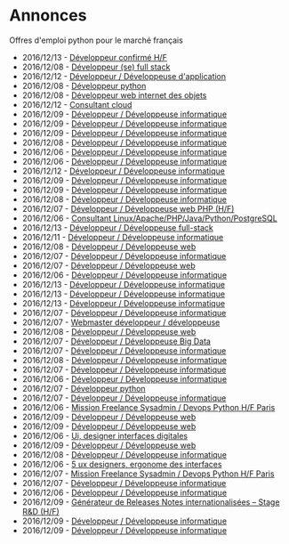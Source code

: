 # Annonces

Offres d'emploi python pour le marché français

* 2016/12/13 - [Développeur confirmé H/F](http://www.pyjobs.fr/jobs/details/4318/developpeur-confirme-h-f "Développeur confirmé H/F")
* 2016/12/08 - [Développeur (se) full stack](http://www.pyjobs.fr/jobs/details/4295/developpeur-se-full-stack "Développeur (se) full stack")
* 2016/12/12 - [Développeur / Développeuse d'application](http://www.pyjobs.fr/jobs/details/4312/developpeur-developpeuse-dapplication "Développeur / Développeuse d'application")
* 2016/12/08 - [Développeur python](http://www.pyjobs.fr/jobs/details/4294/developpeur-python "Développeur python")
* 2016/12/08 - [Développeur web internet des objets](http://www.pyjobs.fr/jobs/details/4293/developpeur-web-internet-des-objets "Développeur web internet des objets")
* 2016/12/12 - [Consultant cloud](http://www.pyjobs.fr/jobs/details/4311/consultant-cloud "Consultant cloud")
* 2016/12/09 - [Développeur / Développeuse informatique](http://www.pyjobs.fr/jobs/details/4301/developpeur-developpeuse-informatique "Développeur / Développeuse informatique")
* 2016/12/09 - [Développeur / Développeuse informatique](http://www.pyjobs.fr/jobs/details/4302/developpeur-developpeuse-informatique "Développeur / Développeuse informatique")
* 2016/12/09 - [Développeur / Développeuse informatique](http://www.pyjobs.fr/jobs/details/4299/developpeur-developpeuse-informatique "Développeur / Développeuse informatique")
* 2016/12/08 - [Développeur / Développeuse informatique](http://www.pyjobs.fr/jobs/details/4292/developpeur-developpeuse-informatique "Développeur / Développeuse informatique")
* 2016/12/06 - [Développeur / Développeuse informatique](http://www.pyjobs.fr/jobs/details/4263/developpeur-developpeuse-informatique "Développeur / Développeuse informatique")
* 2016/12/06 - [Développeur / Développeuse informatique](http://www.pyjobs.fr/jobs/details/4257/developpeur-developpeuse-informatique "Développeur / Développeuse informatique")
* 2016/12/12 - [Développeur / Développeuse informatique](http://www.pyjobs.fr/jobs/details/4310/developpeur-developpeuse-informatique "Développeur / Développeuse informatique")
* 2016/12/09 - [Développeur / Développeuse informatique](http://www.pyjobs.fr/jobs/details/4300/developpeur-developpeuse-informatique "Développeur / Développeuse informatique")
* 2016/12/09 - [Développeur / Développeuse informatique](http://www.pyjobs.fr/jobs/details/4298/developpeur-developpeuse-informatique "Développeur / Développeuse informatique")
* 2016/12/08 - [Développeur / Développeuse informatique](http://www.pyjobs.fr/jobs/details/4291/developpeur-developpeuse-informatique "Développeur / Développeuse informatique")
* 2016/12/07 - [Développeur / Développeuse web PHP (H/F)](http://www.pyjobs.fr/jobs/details/4285/developpeur-developpeuse-web-php-h-f "Développeur / Développeuse web PHP (H/F)")
* 2016/12/06 - [Consultant Linux/Apache/PHP/Java/Python/PostgreSQL](http://www.pyjobs.fr/jobs/details/4273/consultant-linux-apache-php-java-python-postgresql "Consultant Linux/Apache/PHP/Java/Python/PostgreSQL")
* 2016/12/13 - [Développeur / Développeuse full-stack](http://www.pyjobs.fr/jobs/details/4317/developpeur-developpeuse-full-stack "Développeur / Développeuse full-stack")
* 2016/12/11 - [Développeur / Développeuse informatique](http://www.pyjobs.fr/jobs/details/4309/developpeur-developpeuse-informatique "Développeur / Développeuse informatique")
* 2016/12/08 - [Développeur / Développeuse web](http://www.pyjobs.fr/jobs/details/4290/developpeur-developpeuse-web "Développeur / Développeuse web")
* 2016/12/07 - [Développeur / Développeuse informatique](http://www.pyjobs.fr/jobs/details/4284/developpeur-developpeuse-informatique "Développeur / Développeuse informatique")
* 2016/12/07 - [Développeur / Développeuse web](http://www.pyjobs.fr/jobs/details/4280/developpeur-developpeuse-web "Développeur / Développeuse web")
* 2016/12/06 - [Développeur / Développeuse informatique](http://www.pyjobs.fr/jobs/details/4259/developpeur-developpeuse-informatique "Développeur / Développeuse informatique")
* 2016/12/13 - [Développeur / Développeuse informatique](http://www.pyjobs.fr/jobs/details/4315/developpeur-developpeuse-informatique "Développeur / Développeuse informatique")
* 2016/12/13 - [Développeur / Développeuse informatique](http://www.pyjobs.fr/jobs/details/4316/developpeur-developpeuse-informatique "Développeur / Développeuse informatique")
* 2016/12/13 - [Développeur / Développeuse informatique](http://www.pyjobs.fr/jobs/details/4314/developpeur-developpeuse-informatique "Développeur / Développeuse informatique")
* 2016/12/07 - [Développeur / Développeuse informatique](http://www.pyjobs.fr/jobs/details/4278/developpeur-developpeuse-informatique "Développeur / Développeuse informatique")
* 2016/12/07 - [Webmaster développeur / développeuse](http://www.pyjobs.fr/jobs/details/4283/webmaster-developpeur-developpeuse "Webmaster développeur / développeuse")
* 2016/12/08 - [Développeur / Développeuse web](http://www.pyjobs.fr/jobs/details/4289/developpeur-developpeuse-web "Développeur / Développeuse web")
* 2016/12/07 - [Développeur / Développeuse Big Data](http://www.pyjobs.fr/jobs/details/4282/developpeur-developpeuse-big-data "Développeur / Développeuse Big Data")
* 2016/12/07 - [Développeur / Développeuse informatique](http://www.pyjobs.fr/jobs/details/4279/developpeur-developpeuse-informatique "Développeur / Développeuse informatique")
* 2016/12/08 - [Développeur / Développeuse informatique](http://www.pyjobs.fr/jobs/details/4297/developpeur-developpeuse-informatique "Développeur / Développeuse informatique")
* 2016/12/07 - [Développeur / Développeuse informatique](http://www.pyjobs.fr/jobs/details/4281/developpeur-developpeuse-informatique "Développeur / Développeuse informatique")
* 2016/12/06 - [Développeur / Développeuse informatique](http://www.pyjobs.fr/jobs/details/4256/developpeur-developpeuse-informatique "Développeur / Développeuse informatique")
* 2016/12/07 - [Développeur python](http://www.pyjobs.fr/jobs/details/4288/developpeur-python "Développeur python")
* 2016/12/07 - [Développeur / Développeuse informatique](http://www.pyjobs.fr/jobs/details/4277/developpeur-developpeuse-informatique "Développeur / Développeuse informatique")
* 2016/12/06 - [Mission Freelance Sysadmin / Devops Python H/F Paris](http://www.pyjobs.fr/jobs/details/4271/mission-freelance-sysadmin-devops-python-h-f-paris "Mission Freelance Sysadmin / Devops Python H/F Paris")
* 2016/12/09 - [Développeur / Développeuse web](http://www.pyjobs.fr/jobs/details/4307/developpeur-developpeuse-web "Développeur / Développeuse web")
* 2016/12/09 - [Développeur / Développeuse web](http://www.pyjobs.fr/jobs/details/4305/developpeur-developpeuse-web "Développeur / Développeuse web")
* 2016/12/06 - [Ui, designer interfaces digitales](http://www.pyjobs.fr/jobs/details/4255/ui-designer-interfaces-digitales "Ui, designer interfaces digitales")
* 2016/12/09 - [Développeur / Développeuse web](http://www.pyjobs.fr/jobs/details/4306/developpeur-developpeuse-web "Développeur / Développeuse web")
* 2016/12/08 - [Développeur / Développeuse informatique](http://www.pyjobs.fr/jobs/details/4296/developpeur-developpeuse-informatique "Développeur / Développeuse informatique")
* 2016/12/06 - [5 ux designers, ergonome des interfaces](http://www.pyjobs.fr/jobs/details/4254/5-ux-designers-ergonome-des-interfaces "5 ux designers, ergonome des interfaces")
* 2016/12/07 - [Mission Freelance Sysadmin / Devops Python H/F Paris](http://www.pyjobs.fr/jobs/details/4286/mission-freelance-sysadmin-devops-python-h-f-paris "Mission Freelance Sysadmin / Devops Python H/F Paris")
* 2016/12/07 - [Développeur / Développeuse informatique](http://www.pyjobs.fr/jobs/details/4276/developpeur-developpeuse-informatique "Développeur / Développeuse informatique")
* 2016/12/06 - [Développeur / Développeuse informatique](http://www.pyjobs.fr/jobs/details/4253/developpeur-developpeuse-informatique "Développeur / Développeuse informatique")
* 2016/12/09 - [Générateur de Releases Notes internationalisées – Stage R&D (H/F)](http://www.pyjobs.fr/jobs/details/4308/generateur-de-releases-notes-internationalisees-stage-r-d-h-f "Générateur de Releases Notes internationalisées – Stage R&D (H/F)")
* 2016/12/09 - [Développeur / Développeuse informatique](http://www.pyjobs.fr/jobs/details/4304/developpeur-developpeuse-informatique "Développeur / Développeuse informatique")
* 2016/12/09 - [Développeur / Développeuse informatique](http://www.pyjobs.fr/jobs/details/4303/developpeur-developpeuse-informatique "Développeur / Développeuse informatique")

